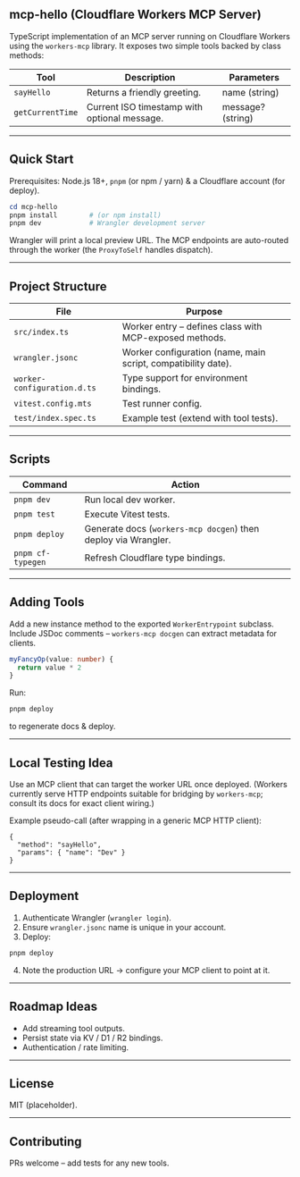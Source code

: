 ## mcp-hello (Cloudflare Workers MCP Server)

TypeScript implementation of an MCP server running on Cloudflare Workers using the `workers-mcp` library. It exposes two simple tools backed by class methods:

| Tool | Description | Parameters |
|------|-------------|------------|
| `sayHello` | Returns a friendly greeting. | name (string) |
| `getCurrentTime` | Current ISO timestamp with optional message. | message? (string) |

---

## Quick Start
Prerequisites: Node.js 18+, `pnpm` (or npm / yarn) & a Cloudflare account (for deploy).

```powershell
cd mcp-hello
pnpm install        # (or npm install)
pnpm dev            # Wrangler development server
```

Wrangler will print a local preview URL. The MCP endpoints are auto-routed through the worker (the `ProxyToSelf` handles dispatch).

---

## Project Structure
| File | Purpose |
|------|---------|
| `src/index.ts` | Worker entry – defines class with MCP-exposed methods. |
| `wrangler.jsonc` | Worker configuration (name, main script, compatibility date). |
| `worker-configuration.d.ts` | Type support for environment bindings. |
| `vitest.config.mts` | Test runner config. |
| `test/index.spec.ts` | Example test (extend with tool tests). |

---

## Scripts
| Command | Action |
|---------|--------|
| `pnpm dev` | Run local dev worker. |
| `pnpm test` | Execute Vitest tests. |
| `pnpm deploy` | Generate docs (`workers-mcp docgen`) then deploy via Wrangler. |
| `pnpm cf-typegen` | Refresh Cloudflare type bindings. |

---

## Adding Tools
Add a new instance method to the exported `WorkerEntrypoint` subclass. Include JSDoc comments – `workers-mcp docgen` can extract metadata for clients.

```ts
myFancyOp(value: number) {
  return value * 2
}
```

Run:
```powershell
pnpm deploy
```
to regenerate docs & deploy.

---

## Local Testing Idea
Use an MCP client that can target the worker URL once deployed. (Workers currently serve HTTP endpoints suitable for bridging by `workers-mcp`; consult its docs for exact client wiring.)

Example pseudo-call (after wrapping in a generic MCP HTTP client):
```jsonc
{
  "method": "sayHello",
  "params": { "name": "Dev" }
}
```

---

## Deployment
1. Authenticate Wrangler (`wrangler login`).
2. Ensure `wrangler.jsonc` name is unique in your account.
3. Deploy:
```powershell
pnpm deploy
```
4. Note the production URL -> configure your MCP client to point at it.

---

## Roadmap Ideas
* Add streaming tool outputs.
* Persist state via KV / D1 / R2 bindings.
* Authentication / rate limiting.

---

## License
MIT (placeholder).

---

## Contributing
PRs welcome – add tests for any new tools.
